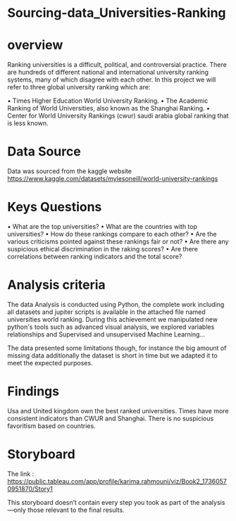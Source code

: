 # Sourcing-data_Universities-Ranking 
# overview
Ranking universities is a difficult, political, and controversial practice. There are hundreds of different national and international university ranking systems, many of which disagree with each other.
In this project we will refer to three global university ranking which are:

• Times Higher Education World University Ranking.
• The Academic Ranking of World Universities, also known as the Shanghai Ranking.
• Center for World University Rankings (cwur) saudi arabia global ranking that is less known.

# Data Source 
Data was sourced from the kaggle website
https://www.kaggle.com/datasets/mylesoneill/world-university-rankings

# Keys Questions 

• What are the top universities? 
• What are the  countries with top universities?
• How do these rankings compare to each other? 
• Are the various criticisms pointed against these rankings fair or not?
• Are there any suspicious ethical discrimination in the raking scores? 
• Are there correlations between ranking indicators and the total score? 

# Analysis criteria

The data Analysis is conducted using Python, the complete work including all datasets and jupiter scripts is available in the attached file named universities world ranking.
During this achievement we manipulated new python's tools such as advanced visual analysis, we explored variables relationships and Supervised and unsupervised Machine Learning...

The data presented some limitations though, for instance the big amount of missing data additionally the dataset is short in time but we adapted it to meet the expected purposes.


# Findings

Usa and United kingdom own the best ranked universities.
Times have more consistent indicators than CWUR and Shanghai. 
There is no suspicious favoritism based on countries.
 # Storyboard 
 The link : https://public.tableau.com/app/profile/karima.rahmouni/viz/Book2_17360570951870/Story1
 
 This storyboard doesn’t contain every step you took as part of the analysis—only those relevant to the final results.




